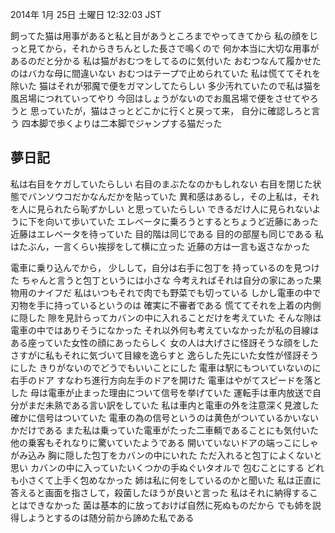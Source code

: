 2014年  1月 25日 土曜日 12:32:03 JST

飼ってた猫は用事があると私と目があうところまでやってきてから
私の顔をじっと見てから，それからきちんとした長さで鳴くので
何か本当に大切な用事があるのだと分かる
私は猫がおむつをしてるのに気付いた
おむつなんて履かせたのはバカな母に間違いない
おむつはテープで止められていた
私は慌ててそれを除いた
猫はそれが邪魔で便をガマンしてたらしい
多少汚れていたので私は猫を風呂場につれていってやり
今回はしょうがないのでお風呂場で便をさせてやろうと
思っていたが，猫はさっとどこかに行くと戻って来，
自分に確認しろと言う
四本脚で歩くよりは二本脚でジャンプする猫だった

夢日記
---

私は右目をケガしていたらしい
右目のまぶたなのかもしれない
右目を閉じた状態でバンソウコだかなんだかを貼っていた
異和感はあるし，その上私は，それを人に見られたら恥ずかしい
と思っていたらしい
できるだけ人に見られないように下を向いて歩いていた
エレベータに乗ろうとするとちょうど近藤にあった
近藤はエレベータを待っていた
目的階は同じである
目的の部屋も同じである
私はたぶん，一言くらい挨拶をして横に立った
近藤の方は一言も返さなかった

電車に乗り込んでから， 少しして，自分は右手に包丁を
持っているのを見つけた
ちゃんと言うと包丁というには小さな
今考えればそれは自分の家にあった果物用のナイフだ
私はいつもそれで肉でも野菜でも切っている
しかし電車の中で刃物を手に持っているというのは
確実に不審者である
慌ててそれを上着の内側に隠した
隙を見計らってカバンの中に入れることだけを考えていた
そんな隙は電車の中ではありそうになかった
それ以外何も考えていなかったが私の目線は
ある座っていた女性の顔にあったらしく
女の人は大げさに怪訝そうな顔をした
さすがに私もそれに気づいて目線を逸らすと
逸らした先にいた女性が怪訝そうにした
きりがないのでどうでもいいことにした
電車は駅にもついていないのに右手のドア
すなわち進行方向左手のドアを開けた
電車はやがてスピードを落とした
母は電車が止まった理由について信号を挙げていた
運転手は車内放送で自分がまだ未熟である言い訳をしていた
私は車内と電車の外を注意深く見渡した
確かに信号はついていた
電車の為の信号というのは黄色がついているかいないかだけである
また私は乗っていた電車がたった二車輌であることにも気付いた
他の乗客もそれなりに驚いていたようである
開いていないドアの端っこにしゃがみ込み
胸に隠した包丁をカバンの中にいれた
ただ入れると包丁によくないと思い
カバンの中に入っていたいくつかの手ぬぐいタオルで
包むことにする
どれも小さくて上手く包めなかった
姉は私に何をしているのかと聞いた
私は正直に答えると画面を指さして，殺菌したほうが良いと言った
私はそれに納得することはできなかった
菌は基本的に放っておけば自然に死ぬものだから
でも姉を説得しようとするのは随分前から諦めた私である
